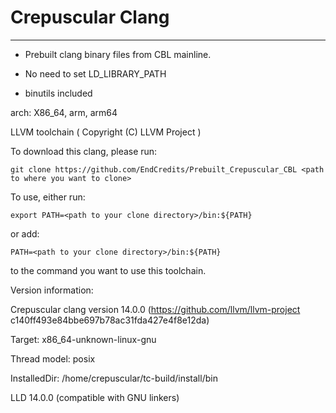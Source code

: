 # Crepuscular Clang
-------
- Prebuilt clang binary files from CBL mainline.

- No need to set LD_LIBRARY_PATH

- binutils included

arch: X86_64, arm, arm64

LLVM toolchain ( Copyright (C) LLVM Project )

To download this clang, please run:

```
git clone https://github.com/EndCredits/Prebuilt_Crepuscular_CBL <path to where you want to clone>
```

To use, either run:

```
export PATH=<path to your clone directory>/bin:${PATH}
```

or add:

```
PATH=<path to your clone directory>/bin:${PATH}
```

to the command you want to use this toolchain.


Version information:

Crepuscular clang version 14.0.0 (https://github.com/llvm/llvm-project c140ff493e84bbe697b78ac31fda427e4f8e12da)

Target: x86_64-unknown-linux-gnu

Thread model: posix

InstalledDir: /home/crepuscular/tc-build/install/bin

LLD 14.0.0 (compatible with GNU linkers)
